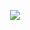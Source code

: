 <a href="https://widecat.monster"><p align="center"><img src="https://user-images.githubusercontent.com/17166139/116723684-aa96bb80-a9d7-11eb-9a91-13a191bdc459.png"></p></a>
